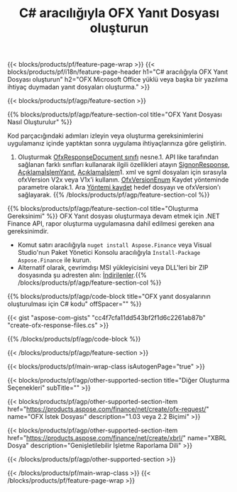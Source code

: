 ﻿---
title: C# aracılığıyla OFX Yanıt Dosyası oluşturun
description: OFX yanıt dosyası oluşturma için örnek kod. .NET tabanlı uygulamalarda toplu OFX yanıt dosyalarının oluşturulması için API örnek kodunu kullanın. 
url: /tr/net/create/ofx-response/
family: finance
platformtag: net
feature: create
informat: OFX Response
outformat: 
otherformats: OFX Response
---
{{< blocks/products/pf/feature-page-wrap >}}
{{< blocks/products/pf/i18n/feature-page-header h1="C# aracılığıyla OFX Yanıt Dosyası oluşturun" h2="OFX Microsoft Office yüklü veya başka bir yazılıma ihtiyaç duymadan yanıt dosyaları oluşturma." >}}

{{< blocks/products/pf/agp/feature-section >}}

{{% blocks/products/pf/agp/feature-section-col title="OFX Yanıt Dosyası Nasıl Oluşturulur" %}}

Kod parçacığındaki adımları izleyin veya oluşturma gereksinimlerini uygulamanız içinde yaptıktan sonra uygulama ihtiyaçlarınıza göre geliştirin.

1. Oluşturmak [OfxResponseDocument sınıfı](https://apireference.aspose.com/finance/net/aspose.finance.ofx/ofxresponsedocument) nesne.1. API like tarafından sağlanan farklı sınıfları kullanarak ilgili özellikleri atayın [SignonResponse](https://apireference.aspose.com/finance/net/aspose.finance.ofx.signon/signonresponse),  [AçıklamaİşlemYanıt](https://apireference.aspose.com/finance/net/aspose.finance.ofx.bank/statementtransactionresponse), [Açıklamaİşlem](https://apireference.aspose.com/finance/net/aspose.finance.ofx/statementtransaction)1. xml ve sgml dosyaları için sırasıyla ofxVersion V2x veya V1x'i kullanın. [OfxVersionEnum](https://apireference.aspose.com/finance/net/aspose.finance.ofx/ofxversionenum) Kaydet yönteminde parametre olarak.1. Ara [Yöntemi kaydet](https://apireference.aspose.com/finance/net/aspose.finance.ofx/ofxresponsedocument/methods/save) hedef dosyayı ve ofxVersion'ı sağlayarak.
{{% /blocks/products/pf/agp/feature-section-col %}}

{{% blocks/products/pf/agp/feature-section-col title="Oluşturma Gereksinimi" %}}
OFX Yanıt dosyası oluşturmaya devam etmek için .NET Finance API, rapor oluşturma uygulamasına dahil edilmesi gereken ana gereksinimdir. 
- Komut satırı aracılığıyla ```nuget install Aspose.Finance``` veya Visual Studio'nun Paket Yönetici Konsolu aracılığıyla ```Install-Package Aspose.Finance``` ile kurun.
- Alternatif olarak, çevrimdışı MSI yükleyicisini veya DLL'leri bir ZIP dosyasında şu adresten alın: [İndirilenler](https://downloads.aspose.com/finance/net).{{% /blocks/products/pf/agp/feature-section-col %}}

{{% blocks/products/pf/agp/code-block title="OFX yanıt dosyalarının oluşturulması için C# kodu" offSpacer="" %}}

{{< gist "aspose-com-gists" "cc4f7cfa11dd543bf2f1d6c2261ab87b" "create-ofx-response-files.cs" >}}

{{% /blocks/products/pf/agp/code-block %}}

{{< /blocks/products/pf/agp/feature-section >}}

{{< blocks/products/pf/main-wrap-class isAutogenPage="true" >}}

{{< blocks/products/pf/agp/other-supported-section title="Diğer Oluşturma Seçenekleri" subTitle="" >}}

{{< blocks/products/pf/agp/other-supported-section-item href="https://products.aspose.com/finance/net/create/ofx-request/" name="OFX İstek Dosyası" description="1.03 veya 2.2 Biçimi" >}}

{{< blocks/products/pf/agp/other-supported-section-item href="https://products.aspose.com/finance/net/create/xbrl/" name="XBRL Dosya" description="Genişletilebilir İşletme Raporlama Dili" >}}

{{< /blocks/products/pf/agp/other-supported-section >}}

{{< /blocks/products/pf/main-wrap-class >}}
{{< /blocks/products/pf/feature-page-wrap >}}